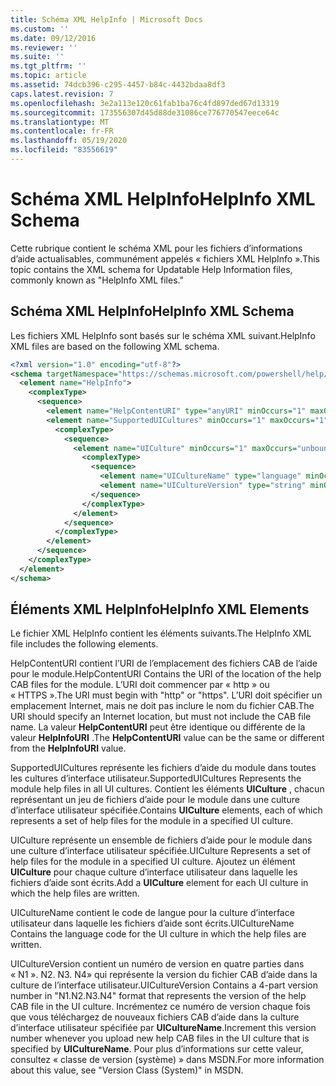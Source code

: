 ```yaml
---
title: Schéma XML HelpInfo | Microsoft Docs
ms.custom: ''
ms.date: 09/12/2016
ms.reviewer: ''
ms.suite: ''
ms.tgt_pltfrm: ''
ms.topic: article
ms.assetid: 74dcb396-c295-4457-b84c-4432bdaa8df3
caps.latest.revision: 7
ms.openlocfilehash: 3e2a113e120c61fab1ba76c4fd897ded67d13319
ms.sourcegitcommit: 173556307d45d88de31086ce776770547eece64c
ms.translationtype: MT
ms.contentlocale: fr-FR
ms.lasthandoff: 05/19/2020
ms.locfileid: "83556619"
---
```

# <a name="helpinfo-xml-schema"></a><span data-ttu-id="c0636-102">Schéma XML HelpInfo</span><span class="sxs-lookup"><span data-stu-id="c0636-102">HelpInfo XML Schema</span></span>

<span data-ttu-id="c0636-103">Cette rubrique contient le schéma XML pour les fichiers d’informations d’aide actualisables, communément appelés « fichiers XML HelpInfo ».</span><span class="sxs-lookup"><span data-stu-id="c0636-103">This topic contains the XML schema for Updatable Help Information files, commonly known as "HelpInfo XML files."</span></span>

## <a name="helpinfo-xml-schema"></a><span data-ttu-id="c0636-104">Schéma XML HelpInfo</span><span class="sxs-lookup"><span data-stu-id="c0636-104">HelpInfo XML Schema</span></span>

<span data-ttu-id="c0636-105">Les fichiers XML HelpInfo sont basés sur le schéma XML suivant.</span><span class="sxs-lookup"><span data-stu-id="c0636-105">HelpInfo XML files are based on the following XML schema.</span></span>

```xml
<?xml version="1.0" encoding="utf-8"?>
<schema targetNamespace="https://schemas.microsoft.com/powershell/help/2010/05" xmlns="http://www.w3.org/2001/XMLSchema">
  <element name="HelpInfo">
    <complexType>
      <sequence>
        <element name="HelpContentURI" type="anyURI" minOccurs="1" maxOccurs="1" />
        <element name="SupportedUICultures" minOccurs="1" maxOccurs="1">
          <complexType>
            <sequence>
              <element name="UICulture" minOccurs="1" maxOccurs="unbounded">
                <complexType>
                  <sequence>
                    <element name="UICultureName" type="language" minOccurs="1" maxOccurs="1" />
                    <element name="UICultureVersion" type="string" minOccurs="1" maxOccurs="1" />
                  </sequence>
                </complexType>
              </element>
            </sequence>
          </complexType>
        </element>
      </sequence>
    </complexType>
  </element>
</schema>
```

## <a name="helpinfo-xml-elements"></a><span data-ttu-id="c0636-106">Éléments XML HelpInfo</span><span class="sxs-lookup"><span data-stu-id="c0636-106">HelpInfo XML Elements</span></span>

<span data-ttu-id="c0636-107">Le fichier XML HelpInfo contient les éléments suivants.</span><span class="sxs-lookup"><span data-stu-id="c0636-107">The HelpInfo XML file includes the following elements.</span></span>

<span data-ttu-id="c0636-108">HelpContentURI contient l’URI de l’emplacement des fichiers CAB de l’aide pour le module.</span><span class="sxs-lookup"><span data-stu-id="c0636-108">HelpContentURI Contains the URI of the location of the help CAB files for the module.</span></span> <span data-ttu-id="c0636-109">L’URI doit commencer par « http » ou « HTTPS ».</span><span class="sxs-lookup"><span data-stu-id="c0636-109">The URI must begin with "http" or "https".</span></span> <span data-ttu-id="c0636-110">L’URI doit spécifier un emplacement Internet, mais ne doit pas inclure le nom du fichier CAB.</span><span class="sxs-lookup"><span data-stu-id="c0636-110">The URI should specify an Internet location, but must not include the CAB file name.</span></span> <span data-ttu-id="c0636-111">La valeur **HelpContentURI** peut être identique ou différente de la valeur **HelpInfoURI** .</span><span class="sxs-lookup"><span data-stu-id="c0636-111">The **HelpContentURI** value can be the  same or different from the **HelpInfoURI** value.</span></span>

<span data-ttu-id="c0636-112">SupportedUICultures représente les fichiers d’aide du module dans toutes les cultures d’interface utilisateur.</span><span class="sxs-lookup"><span data-stu-id="c0636-112">SupportedUICultures Represents the module help files in all UI cultures.</span></span> <span data-ttu-id="c0636-113">Contient les éléments **UICulture** , chacun représentant un jeu de fichiers d’aide pour le module dans une culture d’interface utilisateur spécifiée.</span><span class="sxs-lookup"><span data-stu-id="c0636-113">Contains **UICulture** elements, each of which represents a set of help files for the module in a specified UI culture.</span></span>

<span data-ttu-id="c0636-114">UICulture représente un ensemble de fichiers d’aide pour le module dans une culture d’interface utilisateur spécifiée.</span><span class="sxs-lookup"><span data-stu-id="c0636-114">UICulture Represents a set of help files for the module in a specified UI culture.</span></span> <span data-ttu-id="c0636-115">Ajoutez un élément **UICulture** pour chaque culture d’interface utilisateur dans laquelle les fichiers d’aide sont écrits.</span><span class="sxs-lookup"><span data-stu-id="c0636-115">Add a **UICulture** element for each UI culture in which the help files are written.</span></span>

<span data-ttu-id="c0636-116">UICultureName contient le code de langue pour la culture d’interface utilisateur dans laquelle les fichiers d’aide sont écrits.</span><span class="sxs-lookup"><span data-stu-id="c0636-116">UICultureName Contains the language code for the UI culture in which the help files are written.</span></span>

<span data-ttu-id="c0636-117">UICultureVersion contient un numéro de version en quatre parties dans « N1 ». N2. N3. N4» qui représente la version du fichier CAB d’aide dans la culture de l’interface utilisateur.</span><span class="sxs-lookup"><span data-stu-id="c0636-117">UICultureVersion Contains a 4-part version number in "N1.N2.N3.N4" format that represents the version of the help CAB file in the UI culture.</span></span> <span data-ttu-id="c0636-118">Incrémentez ce numéro de version chaque fois que vous téléchargez de nouveaux fichiers CAB d’aide dans la culture d’interface utilisateur spécifiée par **UICultureName**.</span><span class="sxs-lookup"><span data-stu-id="c0636-118">Increment this version number whenever you upload new help CAB files in the UI culture that is specified by **UICultureName**.</span></span> <span data-ttu-id="c0636-119">Pour plus d’informations sur cette valeur, consultez « classe de version (système) » dans MSDN.</span><span class="sxs-lookup"><span data-stu-id="c0636-119">For more information about this value, see "Version Class (System)" in MSDN.</span></span>
